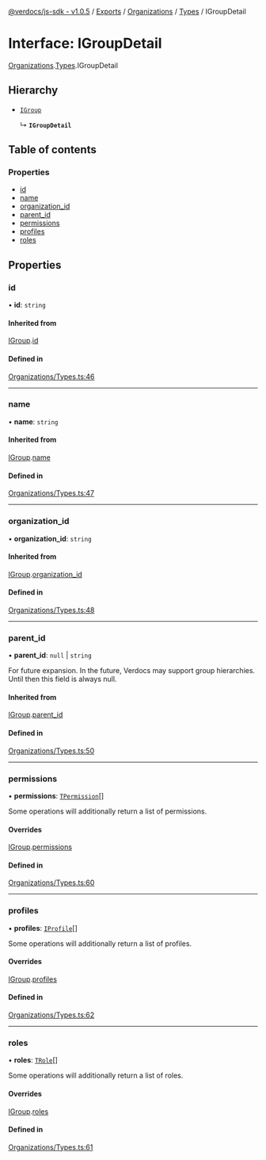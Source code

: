 [@verdocs/js-sdk - v1.0.5](../README.md) / [Exports](../modules.md) / [Organizations](../modules/Organizations.md) / [Types](../modules/Organizations.Types.md) / IGroupDetail

# Interface: IGroupDetail

[Organizations](../modules/Organizations.md).[Types](../modules/Organizations.Types.md).IGroupDetail

## Hierarchy

- [`IGroup`](Organizations.Types.IGroup.md)

  ↳ **`IGroupDetail`**

## Table of contents

### Properties

- [id](Organizations.Types.IGroupDetail.md#id)
- [name](Organizations.Types.IGroupDetail.md#name)
- [organization_id](Organizations.Types.IGroupDetail.md#organization_id)
- [parent_id](Organizations.Types.IGroupDetail.md#parent_id)
- [permissions](Organizations.Types.IGroupDetail.md#permissions)
- [profiles](Organizations.Types.IGroupDetail.md#profiles)
- [roles](Organizations.Types.IGroupDetail.md#roles)

## Properties

### id

• **id**: `string`

#### Inherited from

[IGroup](Organizations.Types.IGroup.md).[id](Organizations.Types.IGroup.md#id)

#### Defined in

[Organizations/Types.ts:46](https://github.com/Verdocs/js-sdk/blob/main/src/Organizations/Types.ts#L46)

___

### name

• **name**: `string`

#### Inherited from

[IGroup](Organizations.Types.IGroup.md).[name](Organizations.Types.IGroup.md#name)

#### Defined in

[Organizations/Types.ts:47](https://github.com/Verdocs/js-sdk/blob/main/src/Organizations/Types.ts#L47)

___

### organization\_id

• **organization\_id**: `string`

#### Inherited from

[IGroup](Organizations.Types.IGroup.md).[organization_id](Organizations.Types.IGroup.md#organization_id)

#### Defined in

[Organizations/Types.ts:48](https://github.com/Verdocs/js-sdk/blob/main/src/Organizations/Types.ts#L48)

___

### parent\_id

• **parent\_id**: ``null`` \| `string`

For future expansion. In the future, Verdocs may support group hierarchies. Until then this field is always null.

#### Inherited from

[IGroup](Organizations.Types.IGroup.md).[parent_id](Organizations.Types.IGroup.md#parent_id)

#### Defined in

[Organizations/Types.ts:50](https://github.com/Verdocs/js-sdk/blob/main/src/Organizations/Types.ts#L50)

___

### permissions

• **permissions**: [`TPermission`](../modules/Users.Types.md#tpermission)[]

Some operations will additionally return a list of permissions.

#### Overrides

[IGroup](Organizations.Types.IGroup.md).[permissions](Organizations.Types.IGroup.md#permissions)

#### Defined in

[Organizations/Types.ts:60](https://github.com/Verdocs/js-sdk/blob/main/src/Organizations/Types.ts#L60)

___

### profiles

• **profiles**: [`IProfile`](Users.Types.IProfile.md)[]

Some operations will additionally return a list of profiles.

#### Overrides

[IGroup](Organizations.Types.IGroup.md).[profiles](Organizations.Types.IGroup.md#profiles)

#### Defined in

[Organizations/Types.ts:62](https://github.com/Verdocs/js-sdk/blob/main/src/Organizations/Types.ts#L62)

___

### roles

• **roles**: [`TRole`](../modules/Users.Types.md#trole)[]

Some operations will additionally return a list of roles.

#### Overrides

[IGroup](Organizations.Types.IGroup.md).[roles](Organizations.Types.IGroup.md#roles)

#### Defined in

[Organizations/Types.ts:61](https://github.com/Verdocs/js-sdk/blob/main/src/Organizations/Types.ts#L61)
